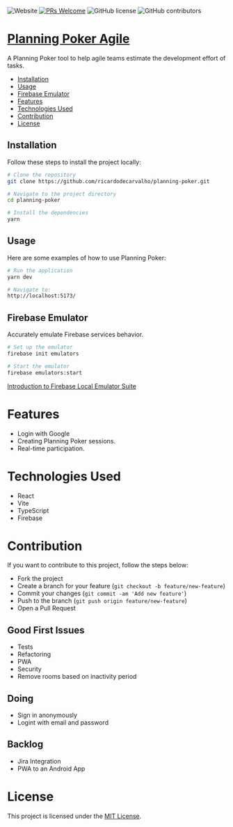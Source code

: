 ![Website](https://img.shields.io/website?url=https%3A%2F%2Fplanning-poker.skapitao.com)
[![PRs Welcome](https://img.shields.io/badge/PRs-welcome-brightgreen.svg)](#contribution)
![GitHub license](https://img.shields.io/badge/license-MIT-blue.svg)
![GitHub contributors](https://img.shields.io/github/contributors/ricardodecarvalho/planning-poker)

# [Planning Poker Agile](https://planning-poker.skapitao.com/)

A Planning Poker tool to help agile teams estimate the development effort of tasks.

- [Installation](#installation)
- [Usage](#usage)
- [Firebase Emulator](#firebase-emulator)
- [Features](#features)
- [Technologies Used](#technologies-used)
- [Contribution](#contribution)
- [License](#license)

## Installation
Follow these steps to install the project locally:

```bash
# Clone the repository
git clone https://github.com/ricardodecarvalho/planning-poker.git

# Navigate to the project directory
cd planning-poker

# Install the dependencies
yarn
```

## Usage
Here are some examples of how to use Planning Poker:

```bash
# Run the application
yarn dev

# Navigate to:
http://localhost:5173/
```

## Firebase Emulator
Accurately emulate Firebase services behavior.

```bash
# Set up the emulator
firebase init emulators

# Start the emulator
firebase emulators:start
```
[Introduction to Firebase Local Emulator Suite](https://firebase.google.com/docs/emulator-suite)

# Features
* Login with Google
* Creating Planning Poker sessions.
* Real-time participation.

# Technologies Used
* React
* Vite
* TypeScript
* Firebase

# Contribution
If you want to contribute to this project, follow the steps below:

* Fork the project
* Create a branch for your feature (`git checkout -b feature/new-feature`)
* Commit your changes (`git commit -am 'Add new feature'`)
* Push to the branch (`git push origin feature/new-feature`)
* Open a Pull Request

## Good First Issues
* Tests
* Refactoring
* PWA
* Security
* Remove rooms based on inactivity period

## Doing
* Sign in anonymously
* Logint with email and password

## Backlog
* Jira Integration
* PWA to an Android App

# License
This project is licensed under the [MIT License](https://mit-license.org/).
